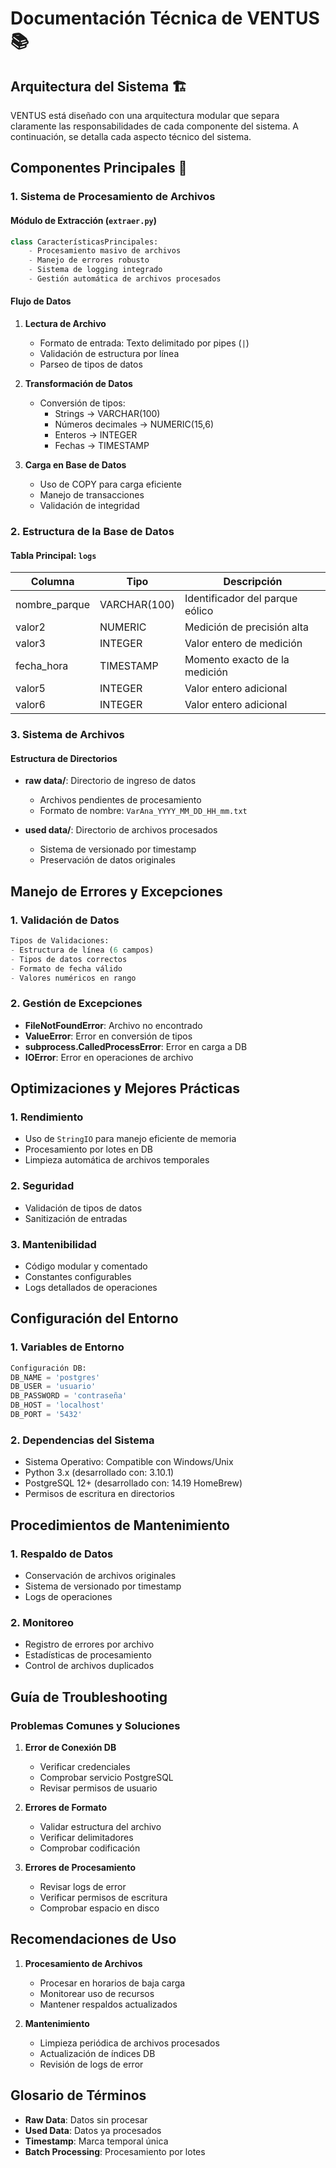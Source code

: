 # Documentación Técnica de VENTUS 📚

## Arquitectura del Sistema 🏗️

VENTUS está diseñado con una arquitectura modular que separa claramente las responsabilidades de cada componente del sistema. A continuación, se detalla cada aspecto técnico del sistema.

## Componentes Principales 🔧

### 1. Sistema de Procesamiento de Archivos

#### Módulo de Extracción (`extraer.py`)
```python
class CaracterísticasPrincipales:
    - Procesamiento masivo de archivos
    - Manejo de errores robusto
    - Sistema de logging integrado
    - Gestión automática de archivos procesados
```

#### Flujo de Datos
1. **Lectura de Archivo**
   - Formato de entrada: Texto delimitado por pipes (`|`)
   - Validación de estructura por línea
   - Parseo de tipos de datos

2. **Transformación de Datos**
   - Conversión de tipos:
     * Strings → VARCHAR(100)
     * Números decimales → NUMERIC(15,6)
     * Enteros → INTEGER
     * Fechas → TIMESTAMP

3. **Carga en Base de Datos**
   - Uso de COPY para carga eficiente
   - Manejo de transacciones
   - Validación de integridad

### 2. Estructura de la Base de Datos

#### Tabla Principal: `logs`

| Columna | Tipo | Descripción |
|---------|------|-------------|
| nombre_parque | VARCHAR(100) | Identificador del parque eólico |
| valor2 | NUMERIC | Medición de precisión alta |
| valor3 | INTEGER | Valor entero de medición |
| fecha_hora | TIMESTAMP | Momento exacto de la medición |
| valor5 | INTEGER | Valor entero adicional |
| valor6 | INTEGER | Valor entero adicional |

### 3. Sistema de Archivos

#### Estructura de Directorios
- **raw data/**: Directorio de ingreso de datos
  * Archivos pendientes de procesamiento
  * Formato de nombre: `VarAna_YYYY_MM_DD_HH_mm.txt`

- **used data/**: Directorio de archivos procesados
  * Sistema de versionado por timestamp
  * Preservación de datos originales

## Manejo de Errores y Excepciones

### 1. Validación de Datos
```python
Tipos de Validaciones:
- Estructura de línea (6 campos)
- Tipos de datos correctos
- Formato de fecha válido
- Valores numéricos en rango
```

### 2. Gestión de Excepciones
- **FileNotFoundError**: Archivo no encontrado
- **ValueError**: Error en conversión de tipos
- **subprocess.CalledProcessError**: Error en carga a DB
- **IOError**: Error en operaciones de archivo

## Optimizaciones y Mejores Prácticas

### 1. Rendimiento
- Uso de `StringIO` para manejo eficiente de memoria
- Procesamiento por lotes en DB
- Limpieza automática de archivos temporales

### 2. Seguridad
- Validación de tipos de datos
- Sanitización de entradas

### 3. Mantenibilidad
- Código modular y comentado
- Constantes configurables
- Logs detallados de operaciones

## Configuración del Entorno

### 1. Variables de Entorno
```python
Configuración DB:
DB_NAME = 'postgres'
DB_USER = 'usuario'
DB_PASSWORD = 'contraseña'
DB_HOST = 'localhost'
DB_PORT = '5432'
```

### 2. Dependencias del Sistema
- Sistema Operativo: Compatible con Windows/Unix
- Python 3.x (desarrollado con: 3.10.1)
- PostgreSQL 12+ (desarrollado con: 14.19 HomeBrew)
- Permisos de escritura en directorios

## Procedimientos de Mantenimiento

### 1. Respaldo de Datos
- Conservación de archivos originales
- Sistema de versionado por timestamp
- Logs de operaciones

### 2. Monitoreo
- Registro de errores por archivo
- Estadísticas de procesamiento
- Control de archivos duplicados

## Guía de Troubleshooting

### Problemas Comunes y Soluciones

1. **Error de Conexión DB**
   - Verificar credenciales
   - Comprobar servicio PostgreSQL
   - Revisar permisos de usuario

2. **Errores de Formato**
   - Validar estructura del archivo
   - Verificar delimitadores
   - Comprobar codificación

3. **Errores de Procesamiento**
   - Revisar logs de error
   - Verificar permisos de escritura
   - Comprobar espacio en disco

## Recomendaciones de Uso

1. **Procesamiento de Archivos**
   - Procesar en horarios de baja carga
   - Monitorear uso de recursos
   - Mantener respaldos actualizados

2. **Mantenimiento**
   - Limpieza periódica de archivos procesados
   - Actualización de índices DB
   - Revisión de logs de error

## Glosario de Términos

- **Raw Data**: Datos sin procesar
- **Used Data**: Datos ya procesados
- **Timestamp**: Marca temporal única
- **Batch Processing**: Procesamiento por lotes